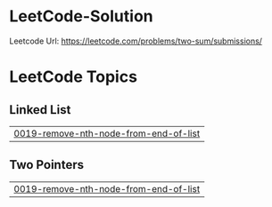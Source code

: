 # LeetCode-Solution

Leetcode Url: https://leetcode.com/problems/two-sum/submissions/


<!---LeetCode Topics Start-->
# LeetCode Topics
## Linked List
|  |
| ------- |
| [0019-remove-nth-node-from-end-of-list](https://github.com/senaa07/LeetCode-Solution/tree/master/0019-remove-nth-node-from-end-of-list) |
## Two Pointers
|  |
| ------- |
| [0019-remove-nth-node-from-end-of-list](https://github.com/senaa07/LeetCode-Solution/tree/master/0019-remove-nth-node-from-end-of-list) |
<!---LeetCode Topics End-->
